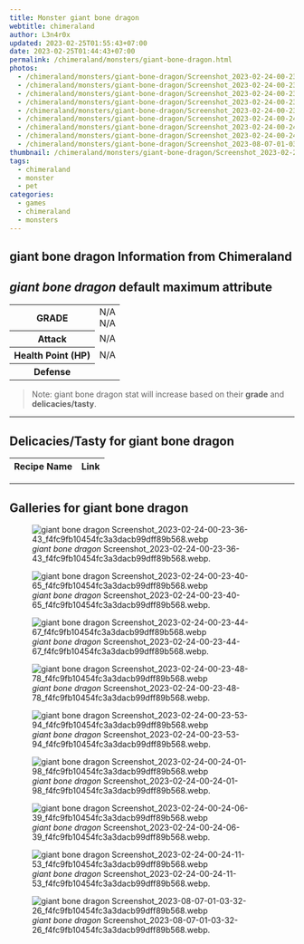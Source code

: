 ```yaml
---
title: Monster giant bone dragon
webtitle: chimeraland
author: L3n4r0x
updated: 2023-02-25T01:55:43+07:00
date: 2023-02-25T01:44:43+07:00
permalink: /chimeraland/monsters/giant-bone-dragon.html
photos:
  - /chimeraland/monsters/giant-bone-dragon/Screenshot_2023-02-24-00-23-36-43_f4fc9fb10454fc3a3dacb99dff89b568.webp
  - /chimeraland/monsters/giant-bone-dragon/Screenshot_2023-02-24-00-23-40-65_f4fc9fb10454fc3a3dacb99dff89b568.webp
  - /chimeraland/monsters/giant-bone-dragon/Screenshot_2023-02-24-00-23-44-67_f4fc9fb10454fc3a3dacb99dff89b568.webp
  - /chimeraland/monsters/giant-bone-dragon/Screenshot_2023-02-24-00-23-48-78_f4fc9fb10454fc3a3dacb99dff89b568.webp
  - /chimeraland/monsters/giant-bone-dragon/Screenshot_2023-02-24-00-23-53-94_f4fc9fb10454fc3a3dacb99dff89b568.webp
  - /chimeraland/monsters/giant-bone-dragon/Screenshot_2023-02-24-00-24-01-98_f4fc9fb10454fc3a3dacb99dff89b568.webp
  - /chimeraland/monsters/giant-bone-dragon/Screenshot_2023-02-24-00-24-06-39_f4fc9fb10454fc3a3dacb99dff89b568.webp
  - /chimeraland/monsters/giant-bone-dragon/Screenshot_2023-02-24-00-24-11-53_f4fc9fb10454fc3a3dacb99dff89b568.webp
  - /chimeraland/monsters/giant-bone-dragon/Screenshot_2023-08-07-01-03-32-26_f4fc9fb10454fc3a3dacb99dff89b568.webp
thumbnail: /chimeraland/monsters/giant-bone-dragon/Screenshot_2023-02-24-00-23-36-43_f4fc9fb10454fc3a3dacb99dff89b568.webp
tags:
  - chimeraland
  - monster
  - pet
categories:
  - games
  - chimeraland
  - monsters
---
```


<link
  rel="stylesheet"
  href="https://rawcdn.githack.com/dimaslanjaka/Web-Manajemen/870a349/css/bootstrap-5-3-0-alpha3-wrapper.css"
/>
<section id="bootstrap-wrapper">
  <div data-bs-theme="dark">
    <h2>giant bone dragon Information from Chimeraland</h2>
    <h2 id="attribute"><i>giant bone dragon</i> default maximum attribute</h2>
    <div class="row">
      <div class="col mb-2">
        <div class="card">
          <div class="card-body">
            <table>
              <tr>
                <th>GRADE</th>
                <td>N/A <br />N/A</td>
              </tr>
              <tr>
                <th>Attack</th>
                <td>N/A</td>
              </tr>
              <tr>
                <th>Health Point (HP)</th>
                <td>N/A</td>
              </tr>
              <tr>
                <th>Defense</th>
                <td></td>
              </tr>
            </table>
          </div>
        </div>
      </div>
    </div>
    <blockquote class="bd-callout bd-callout-warning">
      Note: giant bone dragon stat will increase based on their <b>grade</b> and
      <b>delicacies/tasty</b>.
    </blockquote>
    <hr />
    <h2 id="delicacies">Delicacies/Tasty for giant bone dragon</h2>
    <div class="card">
      <div class="card-body">
        <div class="table-responsive">
          <table class="table table-striped">
            <thead>
              <tr>
                <th>Recipe Name</th>
                <th>Link</th>
              </tr>
            </thead>
            <tbody></tbody>
          </table>
        </div>
      </div>
    </div>
    <hr />
    <div id="gallery">
      <h2>Galleries for giant bone dragon</h2>
      <div class="row">
        <div class="col-lg-6 col-12">
          <figure>
            <img
              src="https://www.webmanajemen.com/chimeraland/monsters/giant-bone-dragon/Screenshot_2023-02-24-00-23-36-43_f4fc9fb10454fc3a3dacb99dff89b568.webp"
              alt="giant bone dragon Screenshot_2023-02-24-00-23-36-43_f4fc9fb10454fc3a3dacb99dff89b568.webp"
            />
            <figcaption style="word-wrap: break-word">
              <i>giant bone dragon</i>
              Screenshot_2023-02-24-00-23-36-43_f4fc9fb10454fc3a3dacb99dff89b568.webp.
            </figcaption>
          </figure>
        </div>
        <div class="col-lg-6 col-12">
          <figure>
            <img
              src="https://www.webmanajemen.com/chimeraland/monsters/giant-bone-dragon/Screenshot_2023-02-24-00-23-40-65_f4fc9fb10454fc3a3dacb99dff89b568.webp"
              alt="giant bone dragon Screenshot_2023-02-24-00-23-40-65_f4fc9fb10454fc3a3dacb99dff89b568.webp"
            />
            <figcaption style="word-wrap: break-word">
              <i>giant bone dragon</i>
              Screenshot_2023-02-24-00-23-40-65_f4fc9fb10454fc3a3dacb99dff89b568.webp.
            </figcaption>
          </figure>
        </div>
        <div class="col-lg-6 col-12">
          <figure>
            <img
              src="https://www.webmanajemen.com/chimeraland/monsters/giant-bone-dragon/Screenshot_2023-02-24-00-23-44-67_f4fc9fb10454fc3a3dacb99dff89b568.webp"
              alt="giant bone dragon Screenshot_2023-02-24-00-23-44-67_f4fc9fb10454fc3a3dacb99dff89b568.webp"
            />
            <figcaption style="word-wrap: break-word">
              <i>giant bone dragon</i>
              Screenshot_2023-02-24-00-23-44-67_f4fc9fb10454fc3a3dacb99dff89b568.webp.
            </figcaption>
          </figure>
        </div>
        <div class="col-lg-6 col-12">
          <figure>
            <img
              src="https://www.webmanajemen.com/chimeraland/monsters/giant-bone-dragon/Screenshot_2023-02-24-00-23-48-78_f4fc9fb10454fc3a3dacb99dff89b568.webp"
              alt="giant bone dragon Screenshot_2023-02-24-00-23-48-78_f4fc9fb10454fc3a3dacb99dff89b568.webp"
            />
            <figcaption style="word-wrap: break-word">
              <i>giant bone dragon</i>
              Screenshot_2023-02-24-00-23-48-78_f4fc9fb10454fc3a3dacb99dff89b568.webp.
            </figcaption>
          </figure>
        </div>
        <div class="col-lg-6 col-12">
          <figure>
            <img
              src="https://www.webmanajemen.com/chimeraland/monsters/giant-bone-dragon/Screenshot_2023-02-24-00-23-53-94_f4fc9fb10454fc3a3dacb99dff89b568.webp"
              alt="giant bone dragon Screenshot_2023-02-24-00-23-53-94_f4fc9fb10454fc3a3dacb99dff89b568.webp"
            />
            <figcaption style="word-wrap: break-word">
              <i>giant bone dragon</i>
              Screenshot_2023-02-24-00-23-53-94_f4fc9fb10454fc3a3dacb99dff89b568.webp.
            </figcaption>
          </figure>
        </div>
        <div class="col-lg-6 col-12">
          <figure>
            <img
              src="https://www.webmanajemen.com/chimeraland/monsters/giant-bone-dragon/Screenshot_2023-02-24-00-24-01-98_f4fc9fb10454fc3a3dacb99dff89b568.webp"
              alt="giant bone dragon Screenshot_2023-02-24-00-24-01-98_f4fc9fb10454fc3a3dacb99dff89b568.webp"
            />
            <figcaption style="word-wrap: break-word">
              <i>giant bone dragon</i>
              Screenshot_2023-02-24-00-24-01-98_f4fc9fb10454fc3a3dacb99dff89b568.webp.
            </figcaption>
          </figure>
        </div>
        <div class="col-lg-6 col-12">
          <figure>
            <img
              src="https://www.webmanajemen.com/chimeraland/monsters/giant-bone-dragon/Screenshot_2023-02-24-00-24-06-39_f4fc9fb10454fc3a3dacb99dff89b568.webp"
              alt="giant bone dragon Screenshot_2023-02-24-00-24-06-39_f4fc9fb10454fc3a3dacb99dff89b568.webp"
            />
            <figcaption style="word-wrap: break-word">
              <i>giant bone dragon</i>
              Screenshot_2023-02-24-00-24-06-39_f4fc9fb10454fc3a3dacb99dff89b568.webp.
            </figcaption>
          </figure>
        </div>
        <div class="col-lg-6 col-12">
          <figure>
            <img
              src="https://www.webmanajemen.com/chimeraland/monsters/giant-bone-dragon/Screenshot_2023-02-24-00-24-11-53_f4fc9fb10454fc3a3dacb99dff89b568.webp"
              alt="giant bone dragon Screenshot_2023-02-24-00-24-11-53_f4fc9fb10454fc3a3dacb99dff89b568.webp"
            />
            <figcaption style="word-wrap: break-word">
              <i>giant bone dragon</i>
              Screenshot_2023-02-24-00-24-11-53_f4fc9fb10454fc3a3dacb99dff89b568.webp.
            </figcaption>
          </figure>
        </div>
        <div class="col-lg-6 col-12">
          <figure>
            <img
              src="https://www.webmanajemen.com/chimeraland/monsters/giant-bone-dragon/Screenshot_2023-08-07-01-03-32-26_f4fc9fb10454fc3a3dacb99dff89b568.webp"
              alt="giant bone dragon Screenshot_2023-08-07-01-03-32-26_f4fc9fb10454fc3a3dacb99dff89b568.webp"
            />
            <figcaption style="word-wrap: break-word">
              <i>giant bone dragon</i>
              Screenshot_2023-08-07-01-03-32-26_f4fc9fb10454fc3a3dacb99dff89b568.webp.
            </figcaption>
          </figure>
        </div>
      </div>
    </div>
  </div>
</section>
